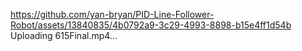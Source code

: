 
https://github.com/yan-bryan/PID-Line-Follower-Robot/assets/13840835/4b0792a9-3c29-4993-8898-b15e4ff1d54b
Uploading 615Final.mp4…
